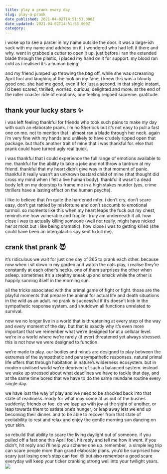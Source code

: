 ```yaml
---
title: play a prank every day
slug: play-a-prank
date_published: 2021-04-02T14:51:53.000Z
date_updated: 2021-04-02T14:51:53.000Z
category: 
---
```

i woke up to see a parcel in my name outside the door. it was a large-ish sack with my name and address on it. i wondered who had left it there and why. went in grabbed a cutter to open it up. just before i ran the extended blade through the plastic, i placed my hand on it for support. my blood ran cold as i realised it’s a human being!

and my friend jumped up throwing the bag off. while she was screaming April fool and laughing at the look on my face, i knew this was a bloody good one. she had me good, even if for just a second. in that single instant, i’d been scared, thrilled, worried, curious, delighted and more. at the end of the roller coaster ride of emotions, one feeling reigned supreme. gratitude.

## thank your lucky stars ✨

i was left feeling thankful for friends who took such pains to make my day with such an elaborate prank. i’m no Sherlock but it’s not easy to pull a fast one on me. not to mention that i almost ran a blade through her neck. again i’m very fine with my hands and unlikely to have crudely ripped open that package. but that’s another trait of mine that i was thankful for. else that prank could have turned ugly real quick.

i was thankful that i could experience the full range of emotions available to me. thankful for the ability to take a joke and not throw a tantrum at my friend. thankful that my heart didn’t give way in that moment of panic. thankful it really wasn’t an unknown bastard child of mine (that thought did cross my mind when i felt a live human body). thankful it wasn’t a dead body left on my doorstep to frame me in a high stakes murder (yes, crime thrillers have a lasting effect on the human psyche).

i like to believe that i’m quite the hardened mfer. i don’t cry, don’t scare easy, don’t get rattled by misfortune and don’t succumb to emotional turmoil. so moments like this when my heart leaps the fuck out my chest, reminds me how vulnerable and fragile i truly am underneath it all. how close i was to actually killing someone (well not really, might have nicked her at most but i like being dramatic). how close i was to getting killed (she could have been an intergalactic spy sent to kill me).

## crank that prank 😈

it’s ridiculous we wait for just one day of 365 to prank each other. because now when i sit down in my garden and watch the cats play, i realise they’re constantly at each other’s necks. one of them surprises the other when asleep. sometimes it’s a stealthy sneak up and smack while the other is happily sunning itself in the morning sun.

all the tricks associated with the primal game of fight or fight. those are the playful moments that prepare the animal for actual life and death situations in the wild as an adult. no prank is successful if it’s doesn’t kick in the sympathetic response system. and shutdown all functions unrelated to survival.

now we no longer live in a world that is threatening at every step of the way and every moment of the day. but that is exactly why it’s even more important that we remember what we’re designed for at a cellular level. we’re in a world where we’re rarely (if ever) threatened yet always stressed. this is not how we were designed to function.

we’re made to play. our bodies and minds are designed to play between the extremes of the sympathetic and parasympathetic responses. natural primal life offers that through habitation in nature’s wilderness ecosystem. but in modern civilised world we’re deprived of such a balanced system. instead we wake up stressed about what deadlines we have to tackle that day, and at the same time bored that we have to do the same mundane routine every single day.

we have lost the way of play and we need to be shocked back into that state of readiness. ready for what may come at us out of the bushes suddenly; friends or foe. do we leap up with joy at the sight of another, or leap towards them to satiate one’s hunger, or leap away lest we end up becoming their dinner. and to be able to recover from that state of excitability to rest and relax and enjoy the gentle morning sun dancing on your skin.

so rebuild that ability to scare the living daylight out of someone. if you pulled off a fast one this April fool, hit reply and tell me how it went. if you didn’t, hit reply and i’ll help you scheme one up. remember,  a simple leg trip can scare people more than grand elaborate plans. you’d be surprised how scary just losing one’s step can feel 😉 but also remember a good scare everyday will keep your ticker cranking strong well into your twilight years.
![](https://images.unsplash.com/photo-1489924435174-c1dc188339c9?crop=entropy&amp;cs=tinysrgb&amp;fit=max&amp;fm=jpg&amp;ixid=MnwxNDIyNzR8MHwxfHNlYXJjaHwxNHx8ZmFsbGluZ3xlbnwwfHx8fDE2MTczMjI1MTY&amp;ixlib=rb-1.2.1&amp;q=80&amp;w=1080)
